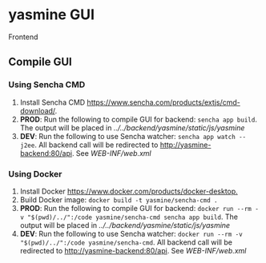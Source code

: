 # yasmine GUI

Frontend

## Compile GUI

### Using Sencha CMD

1. Install Sencha CMD <https://www.sencha.com/products/extjs/cmd-download/>.
2. **PROD**: Run the following to compile GUI for backend: `sencha app build`. The output will be placed in *../../backend/yasmine/static/js/yasmine*
3. **DEV**: Run the following to use Sencha watcher: `sencha app watch --j2ee`. All backend call will be redirected to <http://yasmine-backend:80/api>. See *WEB-INF/web.xml*

### Using Docker

1. Install Docker <https://www.docker.com/products/docker-desktop.>
2. Build Docker image: `docker build -t yasmine/sencha-cmd .`
3. **PROD**: Run the following to compile GUI for backend: `docker run --rm -v "$(pwd)/../":/code yasmine/sencha-cmd sencha app build`. The output will be placed in *../../backend/yasmine/static/js/yasmine*
4. **DEV**: Run the following to use Sencha watcher: `docker run --rm -v "$(pwd)/../":/code yasmine/sencha-cmd`. All backend call will be redirected to <http://yasmine-backend:80/api>. See *WEB-INF/web.xml*
